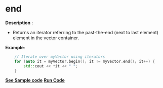 # end

**Description** : 
- Returns an iterator referring to the past-the-end (next to last element) element in the vector container.

				

**Example**:
```cpp
    // Iterate over myVector using iterators
    for (auto it = myVector.begin(); it != myVector.end(); it++) {
	    std::cout << *it << " ";
	}

```
**[See Sample code](../snippets/vector/end.cpp)**
**[Run Code](https://rextester.com/TNG69681)**